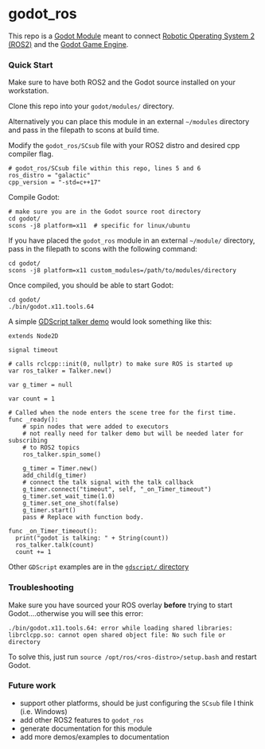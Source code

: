 # godot_ros

This repo is a [Godot Module](https://docs.godotengine.org/en/stable/development/cpp/binding_to_external_libraries.html#using-the-module) meant to connect [Robotic Operating System 2 (ROS2)](https://docs.ros.org/en/galactic/Installation.html) and the [Godot Game Engine](https://docs.godotengine.org/en/stable/about/index.html).

### Quick Start

Make sure to have both ROS2 and the Godot source installed on your workstation.

Clone this repo into your `godot/modules/` directory.

Alternatively you can place this module in an external `~/modules` directory and pass in the filepath to scons at build time.

Modify the `godot_ros/SCsub` file with your ROS2 distro and desired cpp compiler flag.

```
# godot_ros/SCsub file within this repo, lines 5 and 6
ros_distro = "galactic"
cpp_version = "-std=c++17"
```

Compile Godot:

```
# make sure you are in the Godot source root directory
cd godot/
scons -j8 platform=x11  # specific for linux/ubuntu
```

If you have placed the `godot_ros` module in an external `~/module/` directory, pass in the filepath to scons with the following command:

```
cd godot/
scons -j8 platform=x11 custom_modules=/path/to/modules/directory
```

Once compiled, you should be able to start Godot:

```
cd godot/
./bin/godot.x11.tools.64
```

A simple [GDScript talker demo](gdscript/talker.gd) would look something like this:

``` GDSCript
extends Node2D

signal timeout

# calls rclcpp::init(0, nullptr) to make sure ROS is started up
var ros_talker = Talker.new()

var g_timer = null

var count = 1

# Called when the node enters the scene tree for the first time.
func _ready():
	# spin nodes that were added to executors
	# not really need for talker demo but will be needed later for subscribing
	# to ROS2 topics
	ros_talker.spin_some()
	
	g_timer = Timer.new()
	add_child(g_timer)
	# connect the talk signal with the talk callback
	g_timer.connect("timeout", self, "_on_Timer_timeout")
	g_timer.set_wait_time(1.0)
	g_timer.set_one_shot(false)
	g_timer.start()
	pass # Replace with function body.

func _on_Timer_timeout():
  print("godot is talking: " + String(count))
  ros_talker.talk(count)
  count += 1
```

Other `GDScript` examples are in the [`gdscript/` directory](gdscript/)

### Troubleshooting

Make sure you have sourced your ROS overlay **before** trying to start Godot....otherwise you will see this error:

```
./bin/godot.x11.tools.64: error while loading shared libraries: librclcpp.so: cannot open shared object file: No such file or directory
```

To solve this, just run `source /opt/ros/<ros-distro>/setup.bash` and restart Godot.

### Future work

- support other platforms, should be just configuring the `SCsub` file I think (i.e. Windows)
- add other ROS2 features to `godot_ros`
- generate documentation for this module
- add more demos/examples to documentation
